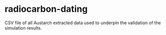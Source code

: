 # radiocarbon-dating
CSV file of all Austarch extracted data used to underpin the validation of the simulation results.
